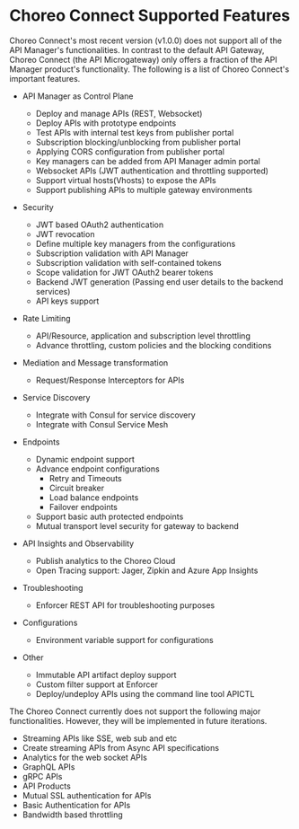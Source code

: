 # Choreo Connect Supported Features

Choreo Connect's most recent version (v1.0.0) does not support all of the API Manager's functionalities. In contrast to the default API Gateway, Choreo Connect (the API Microgateway) only offers a fraction of the API Manager product's functionality. The following is a list of Choreo Connect's important features.


- API Manager as Control Plane
    - Deploy and manage APIs (REST, Websocket)
    - Deploy APIs with prototype endpoints
    - Test APIs with internal test keys from publisher portal
    - Subscription blocking/unblocking from publisher portal
    - Applying CORS configuration from publisher portal
    - Key managers can be added from API Manager admin portal
    - Websocket APIs (JWT authentication and throttling supported)
    - Support virtual hosts(Vhosts) to expose the APIs
    - Support publishing APIs to multiple gateway environments


- Security
    - JWT based OAuth2 authentication
    - JWT revocation
    - Define multiple key managers from the configurations
    - Subscription validation with API Manager
    - Subscription validation with self-contained tokens
    - Scope validation for JWT OAuth2 bearer tokens
    - Backend JWT generation (Passing end user details to the backend services)
    - API keys support

- Rate Limiting
    - API/Resource, application and subscription level throttling 
    - Advance throttling, custom policies and the blocking conditions

- Mediation and Message transformation
    - Request/Response Interceptors for APIs

- Service Discovery
    - Integrate with Consul for service discovery
    - Integrate with Consul Service Mesh

- Endpoints
    - Dynamic endpoint support
    - Advance endpoint configurations
        - Retry and Timeouts
        - Circuit breaker
        - Load balance endpoints
        - Failover endpoints
    - Support basic auth protected endpoints
    - Mutual transport level security for gateway to backend

- API Insights and Observability
    - Publish analytics to the Choreo Cloud
    - Open Tracing support: Jager, Zipkin and Azure App Insights 

- Troubleshooting 
    - Enforcer REST API for troubleshooting purposes

- Configurations
    - Environment variable support for configurations

- Other
    - Immutable API artifact deploy support
    - Custom filter support at Enforcer
    - Deploy/undeploy APIs using the command line tool APICTL

The Choreo Connect currently does not support the following major functionalities. However, they will be implemented in future iterations.

- Streaming APIs like SSE, web sub and etc
- Create streaming APIs from Async API specifications
- Analytics for the web socket APIs
- GraphQL APIs
- gRPC APIs
- API Products
- Mutual SSL authentication for APIs
- Basic Authentication for APIs
- Bandwidth based throttling
  

